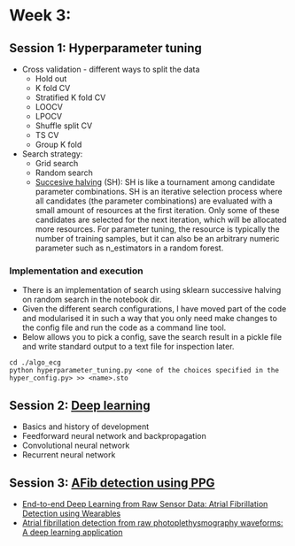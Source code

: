 
# Week 3: 

## Session 1: Hyperparameter tuning 
- Cross validation - different ways to split the data
  - Hold out
  - K fold CV
  - Stratified K fold CV
  - LOOCV
  - LPOCV
  - Shuffle split CV
  - TS CV
  - Group K fold
- Search strategy:
  - Grid search
  - Random search 
  - [Succesive halving](https://scikit-learn.org/stable/modules/grid_search.html#successive-halving-user-guide) (SH): SH is like a tournament among candidate parameter combinations. SH is an iterative selection process where all candidates (the parameter combinations) are evaluated with a small amount of resources at the first iteration. Only some of these candidates are selected for the next iteration, which will be allocated more resources. For parameter tuning, the resource is typically the number of training samples, but it can also be an arbitrary numeric parameter such as n_estimators in a random forest.

### Implementation and execution
- There is an implementation of search using sklearn successive halving on random search in the notebook dir. 
- Given the different search configurations, I have moved part of the code and modularised it in such a way that you only need make changes to the config file and run the code as a command line tool. 
- Below allows you to pick a config, save the search result in a pickle file and write standard output to a text file for inspection later. 
```
cd ./algo_ecg
python hyperparameter_tuning.py <one of the choices specified in the hyper_config.py> >> <name>.sto 
```
## Session 2: [Deep learning](https://github.com/jessie831024/algo_ecg/blob/main/reading/LIS%20teaching%20March%202024%20(1).pdf) 
- Basics and history of development
- Feedforward neural network and backpropagation 
- Convolutional neural network 
- Recurrent neural network

## Session 3: [AFib detection using PPG](https://github.com/jessie831024/algo_ecg/blob/main/reading/LIS%20teaching%20March%202024%20(2).pdf) 
- [End-to-end Deep Learning from Raw Sensor Data: Atrial Fibrillation Detection using Wearables](https://arxiv.org/abs/1807.10707)
- [Atrial fibrillation detection from raw photoplethysmography waveforms: A deep learning application](https://www.sciencedirect.com/science/article/pii/S2666501820300040)

